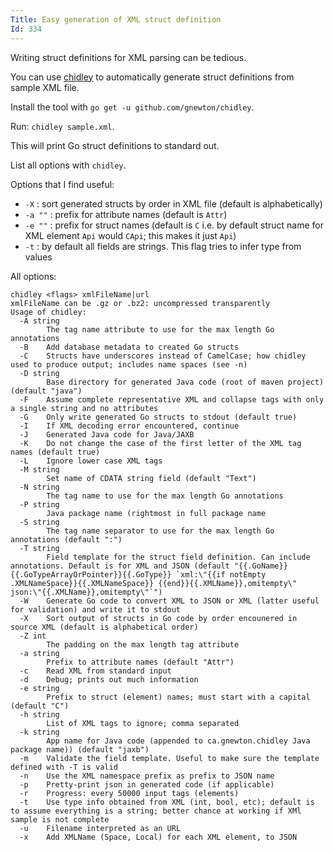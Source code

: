 ```yaml
---
Title: Easy generation of XML struct definition
Id: 334
---
```


Writing struct definitions for XML parsing can be tedious.

You can use [chidley](https://github.com/gnewton/chidley) to automatically generate struct definitions from sample XML file.

Install the tool with `go get -u github.com/gnewton/chidley`.

Run: `chidley sample.xml`.

This will print Go struct definitions to standard out.

List all options with `chidley`.

Options that I find useful:

* `-X` : sort generated structs by order in XML file (default is alphabetically)
* `-a ""` : prefix for attribute names (default is `Attr`)
* `-e ""` : prefix for struct names (default is `C` i.e. by default struct name for XML element `Api` would `CApi`; this makes it just `Api`)
* `-t` : by default all fields are strings. This flag tries to infer type from values

All options:

```
chidley <flags> xmlFileName|url
xmlFileName can be .gz or .bz2: uncompressed transparently
Usage of chidley:
  -A string
        The tag name attribute to use for the max length Go annotations
  -B    Add database metadata to created Go structs
  -C    Structs have underscores instead of CamelCase; how chidley used to produce output; includes name spaces (see -n)
  -D string
        Base directory for generated Java code (root of maven project) (default "java")
  -F    Assume complete representative XML and collapse tags with only a single string and no attributes
  -G    Only write generated Go structs to stdout (default true)
  -I    If XML decoding error encountered, continue
  -J    Generated Java code for Java/JAXB
  -K    Do not change the case of the first letter of the XML tag names (default true)
  -L    Ignore lower case XML tags
  -M string
        Set name of CDATA string field (default "Text")
  -N string
        The tag name to use for the max length Go annotations
  -P string
        Java package name (rightmost in full package name
  -S string
        The tag name separator to use for the max length Go annotations (default ":")
  -T string
        Field template for the struct field definition. Can include annotations. Default is for XML and JSON (default "{{.GoName}} {{.GoTypeArrayOrPointer}}{{.GoType}} `xml:\"{{if notEmpty .XMLNameSpace}}{{.XMLNameSpace}} {{end}}{{.XMLName}},omitempty\" json:\"{{.XMLName}},omitempty\"`")
  -W    Generate Go code to convert XML to JSON or XML (latter useful for validation) and write it to stdout
  -X    Sort output of structs in Go code by order encounered in source XML (default is alphabetical order)
  -Z int
        The padding on the max length tag attribute
  -a string
        Prefix to attribute names (default "Attr")
  -c    Read XML from standard input
  -d    Debug; prints out much information
  -e string
        Prefix to struct (element) names; must start with a capital (default "C")
  -h string
        List of XML tags to ignore; comma separated
  -k string
        App name for Java code (appended to ca.gnewton.chidley Java package name)) (default "jaxb")
  -m    Validate the field template. Useful to make sure the template defined with -T is valid
  -n    Use the XML namespace prefix as prefix to JSON name
  -p    Pretty-print json in generated code (if applicable)
  -r    Progress: every 50000 input tags (elements)
  -t    Use type info obtained from XML (int, bool, etc); default is to assume everything is a string; better chance at working if XMl sample is not complete
  -u    Filename interpreted as an URL
  -x    Add XMLName (Space, Local) for each XML element, to JSON
```
